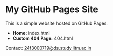 # My GitHub Pages Site

This is a simple website hosted on GitHub Pages.

- **Home:** index.html  
- **Custom 404 Page:** 404.html  

Contact: 24f3000719@ds.study.iitm.ac.in
